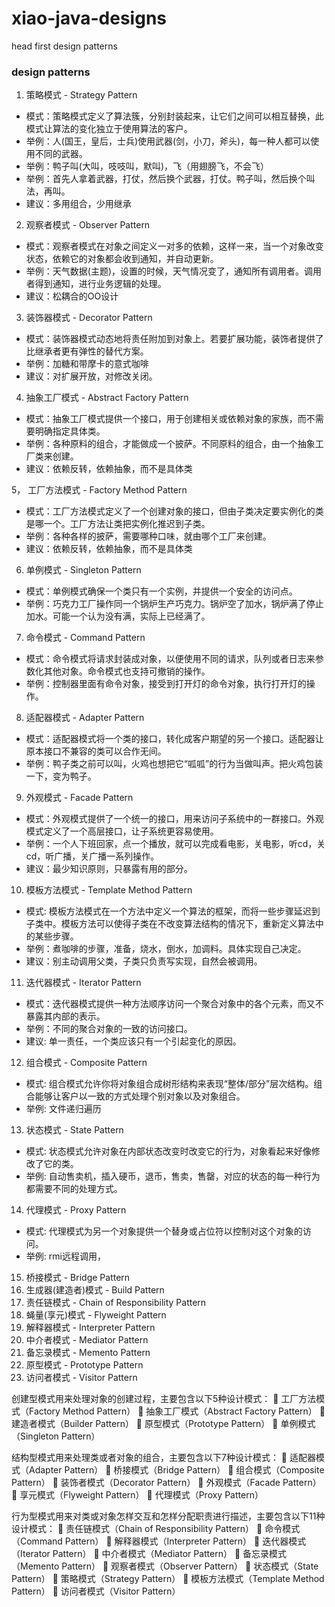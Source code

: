 # xiao-java-designs
head first design patterns

### design patterns 
1. 策略模式 - Strategy Pattern
- 模式：策略模式定义了算法簇，分别封装起来，让它们之间可以相互替换，此模式让算法的变化独立于使用算法的客户。
- 举例：人(国王，皇后，士兵)使用武器(剑，小刀，斧头)，每一种人都可以使用不同的武器。
- 举例：鸭子叫(大叫，吱吱叫，默叫)，飞（用翅膀飞，不会飞）
- 举例：首先人拿着武器，打仗，然后换个武器，打仗。鸭子叫，然后换个叫法，再叫。
- 建议：多用组合，少用继承

2. 观察者模式 - Observer Pattern
- 模式：观察者模式在对象之间定义一对多的依赖，这样一来，当一个对象改变状态，依赖它的对象都会收到通知，并自动更新。
- 举例：天气数据(主题)，设置的时候，天气情况变了，通知所有调用者。调用者得到通知，进行业务逻辑的处理。
- 建议：松耦合的OO设计

3. 装饰器模式 - Decorator Pattern
- 模式：装饰器模式动态地将责任附加到对象上。若要扩展功能，装饰者提供了比继承者更有弹性的替代方案。
- 举例：加糖和带摩卡的意式咖啡
- 建议：对扩展开放，对修改关闭。

4. 抽象工厂模式 - Abstract Factory Pattern
- 模式：抽象工厂模式提供一个接口，用于创建相关或依赖对象的家族，而不需要明确指定具体类。
- 举例：各种原料的组合，才能做成一个披萨。不同原料的组合，由一个抽象工厂类来创建。
- 建议：依赖反转，依赖抽象，而不是具体类

5， 工厂方法模式 - Factory Method Pattern
- 模式：工厂方法模式定义了一个创建对象的接口，但由子类决定要实例化的类是哪一个。工厂方法让类把实例化推迟到子类。
- 举例：各种各样的披萨，需要哪种口味，就由哪个工厂来创建。
- 建议：依赖反转，依赖抽象，而不是具体类

6. 单例模式 - Singleton Pattern
- 模式：单例模式确保一个类只有一个实例，并提供一个安全的访问点。
- 举例：巧克力工厂操作同一个锅炉生产巧克力。锅炉空了加水，锅炉满了停止加水。可能一个认为没有满，实际上已经满了。

7. 命令模式 - Command Pattern
- 模式：命令模式将请求封装成对象，以便使用不同的请求，队列或者日志来参数化其他对象。命令模式也支持可撤销的操作。
- 举例：控制器里面有命令对象，接受到打开灯的命令对象，执行打开灯的操作。

8. 适配器模式 - Adapter Pattern
- 模式：适配器模式将一个类的接口，转化成客户期望的另一个接口。适配器让原本接口不兼容的类可以合作无间。
- 举例：鸭子类之前可以叫，火鸡也想把它“呱呱”的行为当做叫声。把火鸡包装一下，变为鸭子。

9. 外观模式 - Facade Pattern
- 模式：外观模式提供了一个统一的接口，用来访问子系统中的一群接口。外观模式定义了一个高层接口，让子系统更容易使用。
- 举例：一个人下班回家，点一个播放，就可以完成看电影，关电影，听cd，关cd，听广播，关广播一系列操作。
- 建议：最少知识原则，只暴露有用的部分。

10. 模板方法模式 - Template Method Pattern
- 模式: 模板方法模式在一个方法中定义一个算法的框架，而将一些步骤延迟到子类中。模板方法可以使得子类在不改变算法结构的情况下，重新定义算法中的某些步骤。
- 举例：煮咖啡的步骤，准备，烧水，倒水，加调料。具体实现自己决定。
- 建议：别主动调用父类，子类只负责写实现，自然会被调用。

11. 迭代器模式 - Iterator Pattern 
- 模式：迭代器模式提供一种方法顺序访问一个聚合对象中的各个元素，而又不暴露其内部的表示。
- 举例：不同的聚合对象的一致的访问接口。
- 建议: 单一责任，一个类应该只有一个引起变化的原因。

12. 组合模式 - Composite Pattern
- 模式: 组合模式允许你将对象组合成树形结构来表现“整体/部分”层次结构。组合能够让客户以一致的方式处理个别对象以及对象组合。
- 举例: 文件递归遍历

13. 状态模式 - State Pattern
- 模式: 状态模式允许对象在内部状态改变时改变它的行为，对象看起来好像修改了它的类。
- 举例: 自动售卖机，插入硬币，退币，售卖，售罄，对应的状态的每一种行为都需要不同的处理方式。

14. 代理模式 - Proxy Pattern
- 模式: 代理模式为另一个对象提供一个替身或占位符以控制对这个对象的访问。
- 举例: rmi远程调用，

15. 桥接模式 - Bridge Pattern
16. 生成器(建造者)模式 - Build Pattern
17. 责任链模式 - Chain of Responsibility Pattern
18. 蝇量(享元)模式 - Flyweight Pattern
19. 解释器模式 - Interpreter Pattern
20. 中介者模式 - Mediator Pattern
21. 备忘录模式 - Memento Pattern
22. 原型模式 - Prototype Pattern
23. 访问者模式 - Visitor Pattern


创建型模式用来处理对象的创建过程，主要包含以下5种设计模式：
 工厂方法模式（Factory Method Pattern）
 抽象工厂模式（Abstract Factory Pattern）
 建造者模式（Builder Pattern）
 原型模式（Prototype Pattern）
 单例模式（Singleton Pattern）

结构型模式用来处理类或者对象的组合，主要包含以下7种设计模式：
 适配器模式（Adapter Pattern）
 桥接模式（Bridge Pattern）
 组合模式（Composite Pattern）
 装饰者模式（Decorator Pattern）
 外观模式（Facade Pattern）
 享元模式（Flyweight Pattern）
 代理模式（Proxy Pattern）

行为型模式用来对类或对象怎样交互和怎样分配职责进行描述，主要包含以下11种设计模式：
 责任链模式（Chain of Responsibility Pattern）
 命令模式（Command Pattern）
 解释器模式（Interpreter Pattern）
 迭代器模式（Iterator Pattern）
 中介者模式（Mediator Pattern）
 备忘录模式（Memento Pattern）
 观察者模式（Observer Pattern）
 状态模式（State Pattern）
 策略模式（Strategy Pattern）
 模板方法模式（Template Method Pattern）
 访问者模式（Visitor Pattern）

